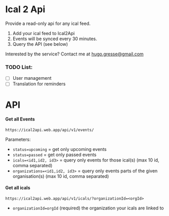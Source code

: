 # Ical 2 Api

Provide a read-only api for any ical feed.

1. Add your ical feed to Ical2Api
2. Events will be synced every 30 minutes.
3. Query the API (see below)

Interested by the service? Contact me at hugo.gresse@gmail.com

### TODO List:

-   [ ] User management
-   [ ] Translation for reminders

# API

#### Get all Events

`https://ical2api.web.app/api/v1/events/`

Parameters:

-   `status=upcoming` = get only upcoming events
-   `status=passed` = get only passed events
-   `icals=<id1,id2, id3>` = query only events for those ical(s) (max 10 id, comma separated)
-   `organizations=<id1,id2, id3>` = query only events parts of the given organisation(s) (max 10 id, comma separated)

#### Get all icals

`https://ical2api.web.app/api/v1/icals/?organizationId=<orgId>`

-   `organizationId=orgId` (required) the organization your icals are linked to
